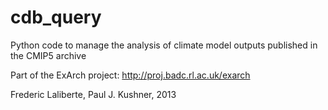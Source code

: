 cdb_query
=========

Python code to manage the analysis of climate model outputs published in the CMIP5 archive

Part of the ExArch project: http://proj.badc.rl.ac.uk/exarch

Frederic Laliberte, Paul J. Kushner, 2013

